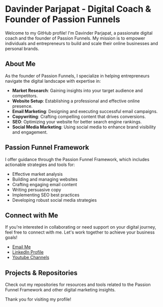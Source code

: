 # Davinder Parjapat - Digital Coach & Founder of Passion Funnels

Welcome to my GitHub profile! I'm Davinder Parjapat, a passionate digital coach and the founder of Passion Funnels. My mission is to empower individuals and entrepreneurs to build and scale their online businesses and personal brands.

## About Me

As the founder of Passion Funnels, I specialize in helping entrepreneurs navigate the digital landscape with expertise in:

- **Market Research**: Gaining insights into your target audience and competitors.
- **Website Setup**: Establishing a professional and effective online presence.
- **Email Marketing**: Designing and executing successful email campaigns.
- **Copywriting**: Crafting compelling content that drives conversions.
- **SEO**: Optimizing your website for better search engine rankings.
- **Social Media Marketing**: Using social media to enhance brand visibility and engagement.

## Passion Funnel Framework

I offer guidance through the Passion Funnel Framework, which includes actionable strategies and tools for:

- Effective market analysis
- Building and managing websites
- Crafting engaging email content
- Writing persuasive copy
- Implementing SEO best practices
- Developing robust social media strategies

## Connect with Me

If you're interested in collaborating or need support on your digital journey, feel free to connect with me. Let's work together to achieve your business goals!

- [Email Me](davinderprjp@gmail.com)
- [LinkedIn Profile](https://www.linkedin.com/in/davinderprjp)
- [Youtube Channels](www.youtube.com/@davinderparjapat)

## Projects & Repositories

Check out my repositories for resources and tools related to the Passion Funnel Framework and other digital marketing insights.


Thank you for visiting my profile!

